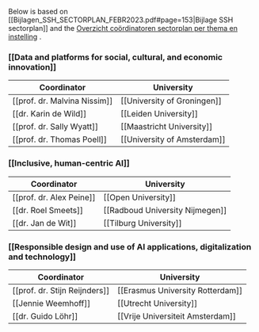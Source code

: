 

Below is based on [[Bijlagen_SSH_SECTORPLAN_FEBR2023.pdf#page=153|Bijlage SSH sectorplan]] and the [Overzicht coördinatoren sectorplan per thema en instelling](https://docs.google.com/spreadsheets/d/1FJ3pBdHwTwTJ2mEcTH1Is_z2juZEmDPaHf4w4Ek30ck/edit#gid=0) .

### [[Data and platforms for social, cultural, and economic innovation]]

| Coordinator                  | University                  |
| ---------------------------- | --------------------------- |
| [[prof. dr. Malvina Nissim]] | [[University of Groningen]] |
| [[dr. Karin de Wild]]        | [[Leiden University]]       |
| [[prof. dr. Sally Wyatt]]    | [[Maastricht University]]   |
| [[prof. dr. Thomas Poell]]   | [[University of Amsterdam]] |

### [[Inclusive, human-centric AI]]

| Coordinator              | University                      |
| ------------------------ | ------------------------------- |
| [[prof. dr. Alex Peine]] | [[Open University]]             |
| [[dr. Roel Smeets]]      | [[Radboud University Nijmegen]] |
| [[dr. Jan de Wit]]       | [[Tilburg University]]          |

### [[Responsible design and use of AI applications, digitalization and technology]]

| Coordinator                   | University                       |
| ----------------------------- | -------------------------------- |
| [[prof. dr. Stijn Reijnders]] | [[Erasmus University Rotterdam]] |
| [[Jennie Weemhoff]]           | [[Utrecht University]]           |
| [[dr. Guido Löhr]]            | [[Vrije Universiteit Amsterdam]] |

